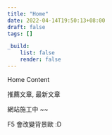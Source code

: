 ```yaml
---
title: "Home"
date: 2022-04-14T19:50:13+08:00
draft: false
tags: []

_build:
    list: false
    render: false
---
```


<!--more-->

Home Content

推薦文章, 最新文章

網站施工中 ~~

F5 會改變背景歐 :D
